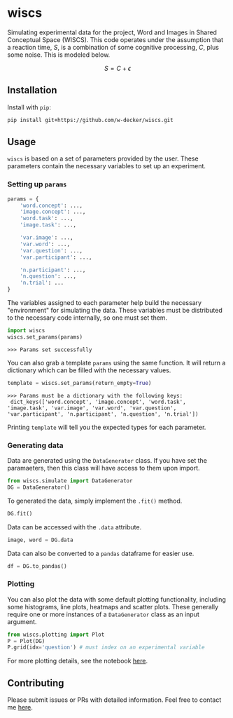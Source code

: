 # wiscs
Simulating experimental data for the project, Word and Images in Shared Conceptual Space (WISCS). This code operates under the assumption that a reaction time, $S$, is a combination of some cognitive processing, $C$, plus some noise. This is modeled below.

$$
S = C + \epsilon
$$

## Installation 

Install with `pip`:
```bash
pip install git+https://github.com/w-decker/wiscs.git
```

## Usage
`wiscs` is based on a set of parameters provided by the user. These parameters contain the necessary variables to set up an experiment. 

### Setting up `params`

```python
params = {
    'word.concept': ...,
    'image.concept': ...,
    'word.task': ...,
    'image.task': ...,

    'var.image': ...,
    'var.word': ...,
    'var.question': ...,
    'var.participant': ...,

    'n.participant': ...,
    'n.question': ...,
    'n.trial': ...
}
```

The variables assigned to each parameter help build the necessary "environment" for simulating the data. These variables must be distributed to the necessary code internally, so one must set them.

```python
import wiscs
wiscs.set_params(params)
```
```
>>> Params set successfully
```
You can also grab a template `params` using the same function. It will return a dictionary which can be filled with the necessary values.

```python
template = wiscs.set_params(return_empty=True)
```
```
>>> Params must be a dictionary with the following keys:
 dict_keys(['word.concept', 'image.concept', 'word.task', 'image.task', 'var.image', 'var.word', 'var.question', 'var.participant', 'n.participant', 'n.question', 'n.trial'])
```
Printing `template` will tell you the expected types for each parameter. 

### Generating data

Data are generated using the `DataGenerator` class. If you have set the paramaeters, then this class will have access to them upon import.

```python
from wiscs.simulate import DataGenerator
DG = DataGenerator()
```

To generated the data, simply implement the `.fit()` method.

```python
DG.fit()
```

Data can be accessed with the `.data` attribute.

```python
image, word = DG.data
```

Data can also be converted to a `pandas` dataframe for easier use.

```python
df = DG.to_pandas()
```

### Plotting
You can also plot the data with some default plotting functionality, including some histograms, line plots, heatmaps and scatter plots. These generally require one or more instances of a `DataGenerator` class as an input argument. 

```python
from wiscs.plotting import Plot
P = Plot(DG)
P.grid(idx='question') # must index on an experimental variable
```

For more plotting details, see the notebook [here](https://github.com/w-decker/wiscs-simulation/blob/main/wiscs-simulations.ipynb).

## Contributing
Please submit issues or PRs with detailed information. Feel free to contact me [here](mailto:will.decker@gatech.edu?subject=wiscs).